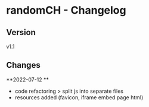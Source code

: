 # randomCH - Changelog
## Version
v1.1
## Changes
**2022-07-12 **
- code refactoring > split js into separate files
- resources added (favicon, iframe embed page html)